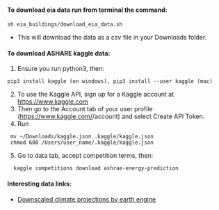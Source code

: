 #### To download eia data run from terminal the command:
```
sh eia_buildings/download_eia_data.sh
```
* This will download the data as a csv file in your Downloads folder.

#### To download ASHARE kaggle data: 
1. Ensure you run python3, then:
```
pip3 install kaggle (on windows), pip3 install --user kaggle (mac)

```
2. To use the Kaggle API, sign up for a Kaggle account at https://www.kaggle.com
3. Then go to the Account tab of your user profile (https://www.kaggle.com/<username>/account) and select Create API Token.
4. Run
  ```
   mv ~/Downloads/kaggle.json .kaggle/kaggle.json
   chmod 600 /Users/user_name/.kaggle/kaggle.json
  ```
 5. Go to data tab, accept competition terms, then:
  ```
    kaggle competitions download ashrae-energy-prediction
  ```



#### Interesting data links:
- [Downscaled climate projections by earth engine](https://developers.google.com/earth-engine/datasets/catalog/NASA_NEX-GDDP)

